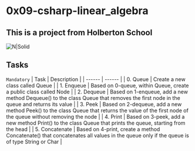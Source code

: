 # 0x09-csharp-linear_algebra

## This is a project from Holberton School

![N|Solid](https://upload.wikimedia.org/wikipedia/commons/thumb/4/4f/Csharp_Logo.png/245px-Csharp_Logo.png)

## Tasks

``Mandatory``
| Task | Description |
| ------ | ------ |
| 0. Queue | Create a new class called Queue |
| 1. Enqueue | Based on 0-queue, within Queue, create a public class called Node |
| 2. Dequeue | Based on 1-enqueue, add a new method Dequeue() to the class Queue that removes the first node in the queue and returns its value |
| 3. Peek | Based on 2-dequeue, add a new method Peek() to the class Queue that returns the value of the first node of the queue without removing the node |
| 4. Print | Based on 3-peek, add a new method Print() to the class Queue that prints the queue, starting from the head |
| 5. Concatenate | Based on 4-print, create a method Concatenate() that concatenates all values in the queue only if the queue is of type String or Char |
